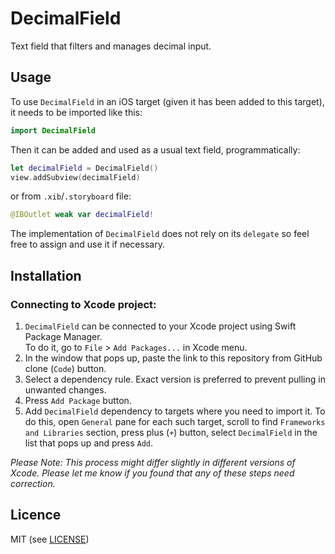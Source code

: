 # DecimalField
Text field that filters and manages decimal input.  

## Usage
To use `DecimalField` in an iOS target (given it has been added to this target), it needs to be imported like this:
```swift
import DecimalField
```
Then it can be added and used as a usual text field, programmatically:
```swift
let decimalField = DecimalField()
view.addSubview(decimalField)
```
or from `.xib`/`.storyboard` file:
```swift
@IBOutlet weak var decimalField!
```
The implementation of `DecimalField` does not rely on its `delegate` so feel free to assign and use it if necessary.

## Installation
### Connecting to Xcode project:
1. `DecimalField` can be connected to your Xcode project using Swift Package Manager.  
To do it, go to `File` > `Add Packages...` in Xcode menu.  
2. In the window that pops up, paste the link to this repository from GitHub clone (`Code`) button.  
3. Select a dependency rule. Exact version is preferred to prevent pulling in unwanted changes.
4. Press `Add Package` button.
5. Add `DecimalField` dependency to targets where you need to import it. To do this, open `General` pane for each such target, scroll to find `Frameworks and Libraries` section, press plus (`+`) button, select `DecimalField` in the list that pops up and press `Add`.  

_Please Note: This process might differ slightly in different versions of Xcode. Please let me know if you found that any of these steps need correction._

## Licence
MIT (see [LICENSE](LICENSE))
